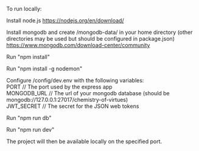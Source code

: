 To run locally:

Install node.js https://nodejs.org/en/download/

Install mongodb and create /mongodb-data/ in your home directory (other directories may be used but should be configured in package.json) https://www.mongodb.com/download-center/community

Run "npm install"

Run "npm install -g nodemon"

Configure /config/dev.env with the following variables:
  <br>PORT // The port used by the express app
  <br>MONGODB_URL // The url of your mongodb database (should be mongodb://127.0.0.1:27017/chemistry-of-virtues)
  <br>JWT_SECRET // The secret for the JSON web tokens
  
Run "npm run db"

Run "npm run dev"

The project will then be available locally on the specified port.
